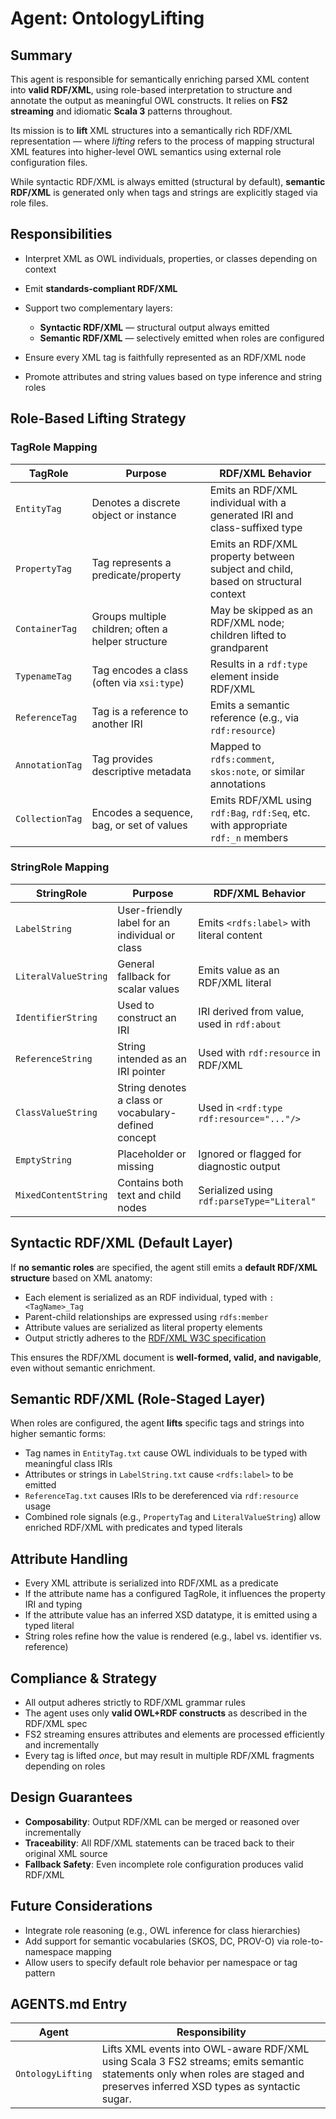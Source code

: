 
# Agent: OntologyLifting

## Summary

This agent is responsible for semantically enriching parsed XML content into **valid RDF/XML**, using role-based interpretation to structure and annotate the output as meaningful OWL constructs. It relies on **FS2 streaming** and idiomatic **Scala 3** patterns throughout.

Its mission is to **lift** XML structures into a semantically rich RDF/XML representation — where *lifting* refers to the process of mapping structural XML features into higher-level OWL semantics using external role configuration files.

While syntactic RDF/XML is always emitted (structural by default), **semantic RDF/XML** is generated only when tags and strings are explicitly staged via role files.

## Responsibilities

* Interpret XML as OWL individuals, properties, or classes depending on context
* Emit **standards-compliant RDF/XML**
* Support two complementary layers:

  * **Syntactic RDF/XML** — structural output always emitted
  * **Semantic RDF/XML** — selectively emitted when roles are configured
* Ensure every XML tag is faithfully represented as an RDF/XML node
* Promote attributes and string values based on type inference and string roles

## Role-Based Lifting Strategy

### TagRole Mapping

| TagRole         | Purpose                                            | RDF/XML Behavior                                                                 |
| --------------- | -------------------------------------------------- | -------------------------------------------------------------------------------- |
| `EntityTag`     | Denotes a discrete object or instance              | Emits an RDF/XML individual with a generated IRI and class-suffixed type         |
| `PropertyTag`   | Tag represents a predicate/property                | Emits an RDF/XML property between subject and child, based on structural context |
| `ContainerTag`  | Groups multiple children; often a helper structure | May be skipped as an RDF/XML node; children lifted to grandparent                |
| `TypenameTag`   | Tag encodes a class (often via `xsi:type`)         | Results in a `rdf:type` element inside RDF/XML                                   |
| `ReferenceTag`  | Tag is a reference to another IRI                  | Emits a semantic reference (e.g., via `rdf:resource`)                            |
| `AnnotationTag` | Tag provides descriptive metadata                  | Mapped to `rdfs:comment`, `skos:note`, or similar annotations                    |
| `CollectionTag` | Encodes a sequence, bag, or set of values          | Emits RDF/XML using `rdf:Bag`, `rdf:Seq`, etc. with appropriate `rdf:_n` members |

### StringRole Mapping

| StringRole           | Purpose                                              | RDF/XML Behavior                            |
| -------------------- | ---------------------------------------------------- | ------------------------------------------- |
| `LabelString`        | User-friendly label for an individual or class       | Emits `<rdfs:label>` with literal content   |
| `LiteralValueString` | General fallback for scalar values                   | Emits value as an RDF/XML literal           |
| `IdentifierString`   | Used to construct an IRI                             | IRI derived from value, used in `rdf:about` |
| `ReferenceString`    | String intended as an IRI pointer                    | Used with `rdf:resource` in RDF/XML         |
| `ClassValueString`   | String denotes a class or vocabulary-defined concept | Used in `<rdf:type rdf:resource="..."/>`    |
| `EmptyString`        | Placeholder or missing                               | Ignored or flagged for diagnostic output    |
| `MixedContentString` | Contains both text and child nodes                   | Serialized using `rdf:parseType="Literal"`  |

## Syntactic RDF/XML (Default Layer)

If **no semantic roles** are specified, the agent still emits a **default RDF/XML structure** based on XML anatomy:

* Each element is serialized as an RDF individual, typed with `:<TagName>_Tag`
* Parent-child relationships are expressed using `rdfs:member`
* Attribute values are serialized as literal property elements
* Output strictly adheres to the [RDF/XML W3C specification]

This ensures the RDF/XML document is **well-formed, valid, and navigable**, even without semantic enrichment.

[RDF/XML W3C specification]: ./src/main/resources/rdf-1.1-XML-Syntax.html

## Semantic RDF/XML (Role-Staged Layer)

When roles are configured, the agent **lifts** specific tags and strings into higher semantic forms:

* Tag names in `EntityTag.txt` cause OWL individuals to be typed with meaningful class IRIs
* Attributes or strings in `LabelString.txt` cause `<rdfs:label>` to be emitted
* `ReferenceTag.txt` causes IRIs to be dereferenced via `rdf:resource` usage
* Combined role signals (e.g., `PropertyTag` and `LiteralValueString`) allow enriched RDF/XML with predicates and typed literals

## Attribute Handling

* Every XML attribute is serialized into RDF/XML as a predicate
* If the attribute name has a configured TagRole, it influences the property IRI and typing
* If the attribute value has an inferred XSD datatype, it is emitted using a typed literal
* String roles refine how the value is rendered (e.g., label vs. identifier vs. reference)

## Compliance & Strategy

* All output adheres strictly to RDF/XML grammar rules
* The agent uses only **valid OWL+RDF constructs** as described in the RDF/XML spec
* FS2 streaming ensures attributes and elements are processed efficiently and incrementally
* Every tag is lifted *once*, but may result in multiple RDF/XML fragments depending on roles

## Design Guarantees

* **Composability**: Output RDF/XML can be merged or reasoned over incrementally
* **Traceability**: All RDF/XML statements can be traced back to their original XML source
* **Fallback Safety**: Even incomplete role configuration produces valid RDF/XML

## Future Considerations

* Integrate role reasoning (e.g., OWL inference for class hierarchies)
* Add support for semantic vocabularies (SKOS, DC, PROV-O) via role-to-namespace mapping
* Allow users to specify default role behavior per namespace or tag pattern

## AGENTS.md Entry

| Agent             | Responsibility |
| ----------------- | -------------- |
| `OntologyLifting` | Lifts XML events into OWL-aware RDF/XML using Scala 3 FS2 streams; emits semantic statements only when roles are staged and preserves inferred XSD types as syntactic sugar. |
